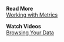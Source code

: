 **Read More**<br/>
[Working with Metrics](https://docs.wavefront.com/metric_types.html#metrics-browser)

**Watch Videos**<br/>
[Browsing Your Data](https://bcove.video/3n13ulm)
